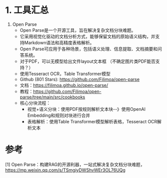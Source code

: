 # 1. 工具汇总

1. Open Parse
   - Open Parse是一个开源工具，旨在解决复杂文档分块难题。
   - 它采用视觉化驱动的文档分析方式，能够保留文档的原始语义结构，并支持Markdown语法和高精度表格解析。
   - Open Parse可应用于各种场景，包括语义处理、信息提取、文档摘要和问答系统。
   - 对于PDF，可以无模型给出文件layout文本框 （不确定图片类PDF能否支持？）
   - 使用Tesseract OCR，Table Transformer模型
   - Github (801 Stars): https://github.com/Filimoa/open-parse
   - 文档：https://filimoa.github.io/open-parse/
   - 教程：https://github.com/Filimoa/open-parse/tree/main/src/cookbooks
   - 核心分块流程：
     - 视觉+语义分块：使用PDF按规则解析文本块--》使用OpenAI Embedding和规则对块进行合并
     - 表格解析：使用Table Transformer模型解析表格，Tesseract OCR解析文本

# 参考

[1] Open Parse：构建RAG的开源利器，一站式解决复杂文档分块难题，https://mp.weixin.qq.com/s/TSmgiyDWShvWEr3OL76UQg